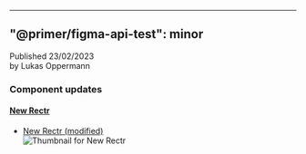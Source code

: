 
---
"@primer/figma-api-test": minor
---
Published 23/02/2023  
by Lukas Oppermann
    
   
   
   
### Component updates
#### [**New Rectr**](https://www.figma.com/file/HD7FUvOEHLtWvWuhu1AUaJ?node-id=304:25)
   
- [New Rectr (modified)](https://www.figma.com/file/HD7FUvOEHLtWvWuhu1AUaJ?node-id=304:25)  
![Thumbnail for New Rectr](https://s3-alpha.figma.com/checkpoints/4Hr/VrJ/o4bRPwAgI9yeahqC/component_thumbnail_0.png?X-Amz-Algorithm=AWS4-HMAC-SHA256&X-Amz-Credential=AKIAQ4GOSFWCQKQGDLNP%2F20230223%2Fus-west-2%2Fs3%2Faws4_request&X-Amz-Date=20230223T000000Z&X-Amz-Expires=604800&X-Amz-SignedHeaders=host&X-Amz-Signature=01f3de0329bcc03f7e875fb3c450d0d068451aa9dbbb10625404de97c461a5dc)

